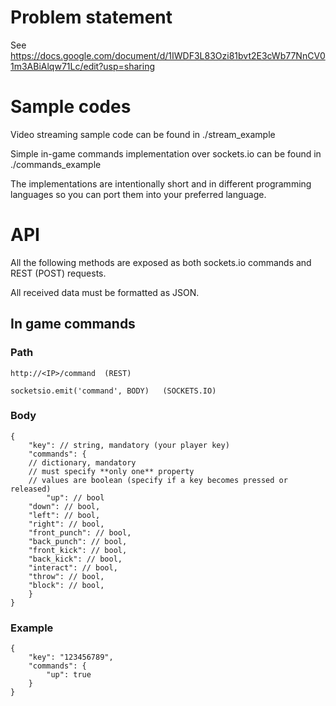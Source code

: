# Problem statement

See https://docs.google.com/document/d/1IWDF3L83Ozi81bvt2E3cWb77NnCV01m3ABiAlqw71Lc/edit?usp=sharing


# Sample codes

Video streaming sample code can be found in ./stream_example

Simple in-game commands implementation over sockets.io can be found in ./commands_example

The implementations are intentionally short and in different programming languages so you can port them into your preferred language.


# API

All the following methods are exposed as both sockets.io commands and REST (POST) requests.

All received data must be formatted as JSON.


## In game commands

### Path

```
http://<IP>/command  (REST)

socketsio.emit('command', BODY)   (SOCKETS.IO)
```


### Body
```
{
	"key": // string, mandatory (your player key)
	"commands": {
    // dictionary, mandatory
    // must specify **only one** property
    // values are boolean (specify if a key becomes pressed or released)
		"up": // bool
    "down": // bool,
    "left": // bool,
    "right": // bool,
    "front_punch": // bool,
    "back_punch": // bool,
    "front_kick": // bool,
    "back_kick": // bool,
    "interact": // bool,
    "throw": // bool,
    "block": // bool,
	}
}
```

### Example
```
{
	"key": "123456789",
	"commands": {
		"up": true
	}
}
```
